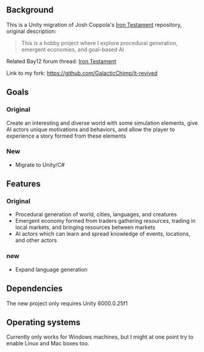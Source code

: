 ## Background

This is a Unity migration of Josh Coppola's [Iron Testament](https://github.com/joshcoppola/it) repository, original description:

> This is a hobby project where I explore procedural generation, emergent economies, and goal-based AI

Related Bay12 forum thread: [Iron Testament](http://www.bay12forums.com/smf/index.php?topic=121634.0)

Link to my fork: https://github.com/GalacticChimp/it-revived

## Goals
### Original

Create an interesting and diverse world with some simulation elements, give AI actors unique motivations and behaviors, and allow the player to experience a story formed from these elements

### New

* Migrate to Unity/C# 

## Features
### Original
* Procedural generation of world, cities, languages, and creatures
* Emergent economy formed from traders gathering resources, trading in local markets, and bringing resources between markets
* AI actors which can learn and spread knowledge of events, locations, and other actors

### new
* Expand language generation

## Dependencies
The new project only requires Unity 6000.0.25f1

## Operating systems
Currently only works for Windows machines, but I might at one point try to enable Linux and Mac boxes too.